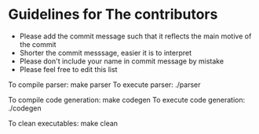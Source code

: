 # Guidelines for The contributors

* Please add the commit message such that it reflects the main motive of the commit
* Shorter the commit messsage, easier it is to interpret
* Please don't include your name in commit message by mistake
* Please feel free to edit this list

To compile parser:	make parser
To execute parser:	./parser

To compile code generation:	make codegen
To execute code generation:	./codegen

To clean executables:		make clean